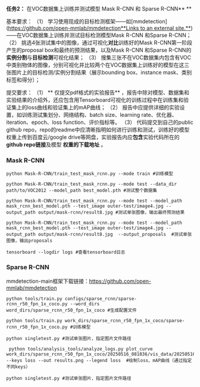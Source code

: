 **任务2：**
在VOC数据集上训练并测试模型 Mask R-CNN 和 Sparse R-CNN** **

基本要求：
（1） 学习使用现成的目标检测框架——如[mmdetection]([https://github.com/open-mmlab/mmdetection**Links to an external site.**](https://github.com/open-mmlab/mmdetection))——在VOC数据集上训练并测试目标检测模型Mask R-CNN 和Sparse R-CNN；
（2） 挑选4张测试集中的图像，通过可视化**对比**训练好的Mask R-CNN第一阶段产生的proposal box和最终的预测结果，以及Mask R-CNN 和Sparse R-CNN的**实例分割**与**目标检测**可视化结果；
（3） 搜集三张不在VOC数据集内包含有VOC中类别物体的图像，分别可视化并比较两个在VOC数据集上训练好的模型在这三张图片上的目标检测/实例分割结果（展示bounding box、instance mask、类别标签和得分）；

提交要求：
（1） ** 仅提交pdf格式的实验报告** ，报告中除对模型、数据集和实验结果的介绍外，还应包含用Tensorboard可视化的训练过程中在训练集和验证集上的loss曲线和验证集上的mAP曲线；
（2） 报告中应提供详细的实验设置，如训练测试集划分、网络结构、batch size、learning rate、优化器、iteration、epoch、loss function、评价指标等。
（3） 代码提交到自己的public github repo，repo的readme中应清晰指明如何进行训练和测试，训练好的模型权重上传到百度云/google drive等网盘，实验报告内应**包含**实验代码所在的**github repo链接**及模型 **权重的下载地址** 。


### Mask R-CNN

```
python Mask-R-CNN/train_test_mask_rcnn.py --mode train #训练模型
```

```
python Mask-R-CNN/train_test_mask_rcnn.py --mode test --data_dir path/to/VOC2012 --model_path best_model.pth #测试整个数据集
```

```
python Mask-R-CNN/train_test_mask_rcnn.py --mode test --model_path mask_rcnn_best_model.pth --test_image outer-test/image4.jpg --output_path output/mask-rcnn/result8.jpg #测试单张图像，输出最终预测结果
```

```
python Mask-R-CNN/train_test_mask_rcnn.py --mode test --model_path mask_rcnn_best_model.pth --test_image outer-test/image4.jpg --output_path output/mask-rcnn/result8.jpg  --output_proposals  #测试单张图像，输出proposals
```

```
tensorboard --logdir logs #查看tensorboard日志
```

### Sparse R-CNN

mmdetection-main框架下载链接：https://github.com/open-mmlab/mmdetection

```
python tools/train.py configs/sparse_rcnn/sparse-rcnn_r50_fpn_1x_coco.py --word_dirs word_dirs/sparse_rcnn_r50_fpn_1x_coco #生成配置文件
```

```
python tools/train.py work_dirs/sparse_rcnn_r50_fpn_1x_coco/sparse-rcnn_r50_fpn_1x_coco.py #训练模型
```

```
python singletest.py #测试单张图片，指定图片文件路径
```

```
 python tools/analysis_tools/analyze_logs.py plot_curve   work_dirs/sparse_rcnn_r50_fpn_1x_coco/20250516_081836/vis_data/20250516_081836.json     --keys loss --out results.png --legend loss  #绘制loss、mAP曲线（通过指定不同keys）
```

```
python singletest.py #测试单张图片，指定图片文件路径
```

